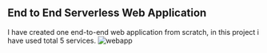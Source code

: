 ## End to End Serverless Web Application 
I have created one end-to-end web application from scratch, in this project i have used total 5 services.
![webapp](https://github.com/Soumodip40/End-to-end-AWS-Web-APP/assets/128739966/c71cefba-be5a-4fe5-afba-3e883c82328d)
